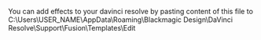 You can add effects to your davinci resolve by pasting content of this file to
C:\Users\USER_NAME\AppData\Roaming\Blackmagic Design\DaVinci Resolve\Support\Fusion\Templates\Edit